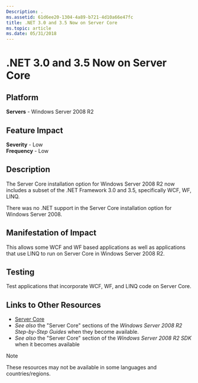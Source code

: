 ```yaml
---
Description: .
ms.assetid: 61d6ee20-1304-4a89-b721-4d10a66e47fc
title: .NET 3.0 and 3.5 Now on Server Core
ms.topic: article
ms.date: 05/31/2018
---
```


# .NET 3.0 and 3.5 Now on Server Core

## Platform

**Servers** - Windows Server 2008 R2  



## Feature Impact

 **Severity** - Low  
**Frequency** - Low  





## Description

The Server Core installation option for Windows Server 2008 R2 now includes a subset of the .NET Framework 3.0 and 3.5, specifically WCF, WF, LINQ.

There was no .NET support in the Server Core installation option for Windows Server 2008.

## Manifestation of Impact

This allows some WCF and WF based applications as well as applications that use LINQ to run on Server Core in Windows Server 2008 R2.

## Testing

Test applications that incorporate WCF, WF, and LINQ code on Server Core.

## Links to Other Resources

-   [Server Core](/previous-versions/windows/desktop/legacy/ms723891(v=vs.85))
-   *See also* the "Server Core" sections of the *Windows Server 2008 R2 Step-by-Step Guides* when they become available.
-   *See also* the "Server Core" section of the *Windows Server 2008 R2 SDK* when it becomes available

> [!Note]  
> These resources may not be available in some languages and countries/regions.

 

 

 